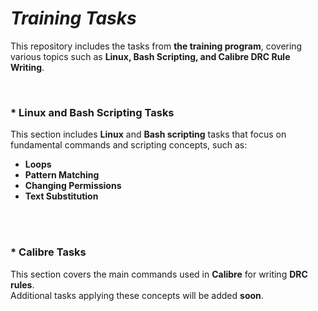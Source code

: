 # _Training Tasks_  

This repository includes the tasks from **the training program**, covering various topics such as **Linux, Bash Scripting, and Calibre DRC Rule Writing**.  

<br />  

### * __Linux and Bash Scripting Tasks__  
This section includes **Linux** and **Bash scripting** tasks that focus on fundamental commands and scripting concepts, such as:  

* **Loops**  
* **Pattern Matching**  
* **Changing Permissions**  
* **Text Substitution**  

<br />  
<br />  

### * __Calibre Tasks__  
This section covers the main commands used in **Calibre** for writing **DRC rules**.  
Additional tasks applying these concepts will be added **soon**.  

